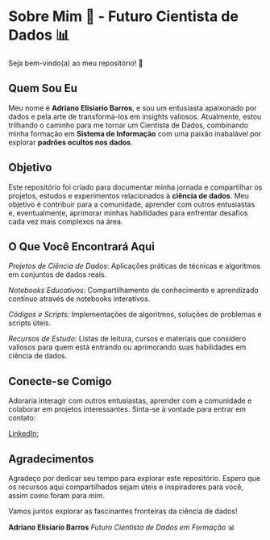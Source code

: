 # Sobre Mim 🚀 - Futuro Cientista de Dados 📊
Seja bem-vindo(a) ao meu repositório! 👋

## Quem Sou Eu
Meu nome é **Adriano Elisiario Barros**, e sou um entusiasta apaixonado por dados e pela arte de transformá-los em insights valiosos. Atualmente, estou trilhando o caminho para me tornar um Cientista de Dados, combinando minha formação em **Sistema de Informação** com uma paixão inabalável por explorar **padrões ocultos nos dados**.

## Objetivo
Este repositório foi criado para documentar minha jornada e compartilhar os projetos, estudos e experimentos relacionados à **ciência de dados**. Meu objetivo é contribuir para a comunidade, aprender com outros entusiastas e, eventualmente, aprimorar minhas habilidades para enfrentar desafios cada vez mais complexos na área.

## O Que Você Encontrará Aqui
*Projetos de Ciência de Dados*: Aplicações práticas de técnicas e algoritmos em conjuntos de dados reais.

*Notebooks Educativos*: Compartilhamento de conhecimento e aprendizado contínuo através de notebooks interativos.

*Códigos e Scripts*: Implementações de algoritmos, soluções de problemas e scripts úteis.

*Recursos de Estudo*: Listas de leitura, cursos e materiais que considero valiosos para quem está entrando ou aprimorando suas habilidades em ciência de dados.

## Conecte-se Comigo
Adoraria interagir com outros entusiastas, aprender com a comunidade e colaborar em projetos interessantes. Sinta-se à vontade para entrar em contato:

[LinkedIn:](https://www.linkedin.com/in/adrianobarros-cientistadados)

## Agradecimentos
Agradeço por dedicar seu tempo para explorar este repositório. Espero que os recursos aqui compartilhados sejam úteis e inspiradores para você, assim como foram para mim.

Vamos juntos explorar as fascinantes fronteiras da ciência de dados!

**Adriano Elisiario Barros**
*Futuro Cientista de Dados em Formação* 📊
